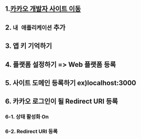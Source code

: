 ## 1.[카카오 개발자 사이트 이동](https://developers.kakao.com)

## 2. `내 애플리케이션` 추가

## 3. 앱 키 기억하기

## 4. 플랫폼 설정하기 => Web 플랫폼 등록

## 5. 사이트 도메인 등록하기 ex)localhost:3000

## 6. 카카오 로그인이 될 Redirect URI 등록

### 6-1. 상태 활성화 On

### 6-2. Redirect URI 등록
